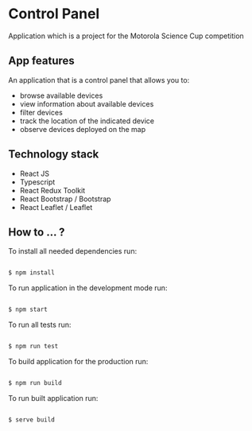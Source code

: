 # Control Panel

Application which is a project for the Motorola Science Cup competition

## App features

An application that is a control panel that allows you to:

- browse available devices
- view information about available devices
- filter devices
- track the location of the indicated device
- observe devices deployed on the map

## Technology stack

- React JS
- Typescript
- React Redux Toolkit
- React Bootstrap / Bootstrap
- React Leaflet / Leaflet

## How to ... ?

To install all needed dependencies run:

```bash

$ npm install

```

To run application in the development mode run:

```bash

$ npm start

```

To run all tests run:

```bash

$ npm run test

```

To build application for the production run:

```bash

$ npm run build

```

To run built application run:

```bash

$ serve build

```
